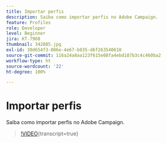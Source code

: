 ```yaml
---
title: Importar perfis
description: Saiba como importar perfis no Adobe Campaign.
feature: Profiles
role: Developer
level: Beginner
jira: KT-7968
thumbnail: 342085.jpg
exl-id: 30d654f3-086e-4e67-b835-d6f263540618
source-git-commit: 116a24a8aa123f615e08fa4ebd187b3c4c460ba2
workflow-type: ht
source-wordcount: '22'
ht-degree: 100%

---
```


# Importar perfis

Saiba como importar perfis no Adobe Campaign.

>[!VIDEO](https://video.tv.adobe.com/v/342085?quality=12&learn=on){transcript=true}
